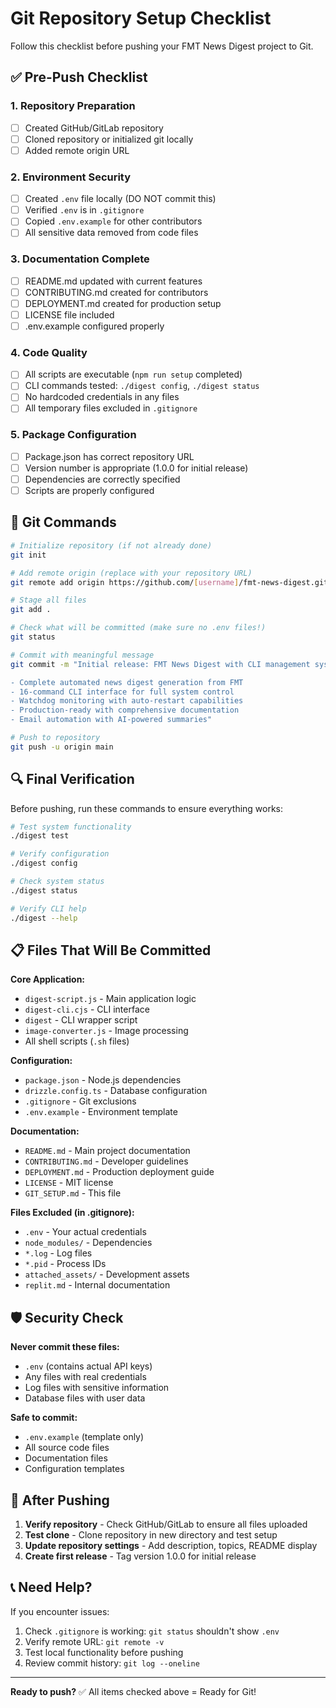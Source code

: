 # Git Repository Setup Checklist

Follow this checklist before pushing your FMT News Digest project to Git.

## ✅ Pre-Push Checklist

### 1. Repository Preparation
- [ ] Created GitHub/GitLab repository
- [ ] Cloned repository or initialized git locally
- [ ] Added remote origin URL

### 2. Environment Security
- [ ] Created `.env` file locally (DO NOT commit this)
- [ ] Verified `.env` is in `.gitignore`
- [ ] Copied `.env.example` for other contributors
- [ ] All sensitive data removed from code files

### 3. Documentation Complete
- [ ] README.md updated with current features
- [ ] CONTRIBUTING.md created for contributors
- [ ] DEPLOYMENT.md created for production setup
- [ ] LICENSE file included
- [ ] .env.example configured properly

### 4. Code Quality
- [ ] All scripts are executable (`npm run setup` completed)
- [ ] CLI commands tested: `./digest config`, `./digest status`
- [ ] No hardcoded credentials in any files
- [ ] All temporary files excluded in `.gitignore`

### 5. Package Configuration
- [ ] Package.json has correct repository URL
- [ ] Version number is appropriate (1.0.0 for initial release)
- [ ] Dependencies are correctly specified
- [ ] Scripts are properly configured

## 🚀 Git Commands

```bash
# Initialize repository (if not already done)
git init

# Add remote origin (replace with your repository URL)
git remote add origin https://github.com/[username]/fmt-news-digest.git

# Stage all files
git add .

# Check what will be committed (make sure no .env files!)
git status

# Commit with meaningful message
git commit -m "Initial release: FMT News Digest with CLI management system

- Complete automated news digest generation from FMT
- 16-command CLI interface for full system control
- Watchdog monitoring with auto-restart capabilities
- Production-ready with comprehensive documentation
- Email automation with AI-powered summaries"

# Push to repository
git push -u origin main
```

## 🔍 Final Verification

Before pushing, run these commands to ensure everything works:

```bash
# Test system functionality
./digest test

# Verify configuration
./digest config

# Check system status
./digest status

# Verify CLI help
./digest --help
```

## 📋 Files That Will Be Committed

**Core Application:**
- `digest-script.js` - Main application logic
- `digest-cli.cjs` - CLI interface
- `digest` - CLI wrapper script
- `image-converter.js` - Image processing
- All shell scripts (`.sh` files)

**Configuration:**
- `package.json` - Node.js dependencies
- `drizzle.config.ts` - Database configuration
- `.gitignore` - Git exclusions
- `.env.example` - Environment template

**Documentation:**
- `README.md` - Main project documentation
- `CONTRIBUTING.md` - Developer guidelines
- `DEPLOYMENT.md` - Production deployment guide
- `LICENSE` - MIT license
- `GIT_SETUP.md` - This file

**Files Excluded (in .gitignore):**
- `.env` - Your actual credentials
- `node_modules/` - Dependencies
- `*.log` - Log files
- `*.pid` - Process IDs
- `attached_assets/` - Development assets
- `replit.md` - Internal documentation

## 🛡️ Security Check

**Never commit these files:**
- `.env` (contains actual API keys)
- Any files with real credentials
- Log files with sensitive information
- Database files with user data

**Safe to commit:**
- `.env.example` (template only)
- All source code files
- Documentation files
- Configuration templates

## 🏁 After Pushing

1. **Verify repository** - Check GitHub/GitLab to ensure all files uploaded
2. **Test clone** - Clone repository in new directory and test setup
3. **Update repository settings** - Add description, topics, README display
4. **Create first release** - Tag version 1.0.0 for initial release

## 📞 Need Help?

If you encounter issues:
1. Check `.gitignore` is working: `git status` shouldn't show `.env`
2. Verify remote URL: `git remote -v`
3. Test local functionality before pushing
4. Review commit history: `git log --oneline`

---

**Ready to push?** ✅ All items checked above = Ready for Git!